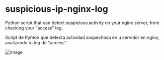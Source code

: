 # suspicious-ip-nginx-log
Python script that can detect suspicious activity on your nginx server, from checking your “access” log.

Script de Pyhton que detecta actividad sospechosa en u servidor en nginx, analizando tu log de "access".


![image](https://github.com/user-attachments/assets/ce35413c-0b42-47f9-96ea-90d35cdfcb5f)

